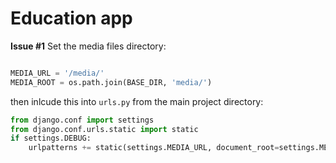 # Education app

**Issue #1**
Set the media files directory:

```python

MEDIA_URL = '/media/'
MEDIA_ROOT = os.path.join(BASE_DIR, 'media/')
```

then inlcude this into `urls.py` from the main project directory:

```python
from django.conf import settings
from django.conf.urls.static import static
if settings.DEBUG:
    urlpatterns += static(settings.MEDIA_URL, document_root=settings.MEDIA_ROOT)

```
